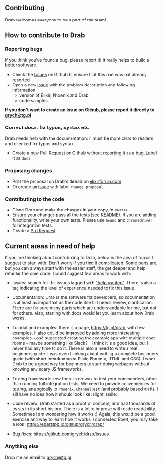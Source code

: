 ## Contributing
Drab welcomes everyone to be a part of the team!

## How to contribute to Drab

### Reporting bugs
If you think you've found a bug, please report it! It really helps to build a better software.

* Check the [Issues](https://github.com/grych/drab/issues) on Github to ensure that this one was not already reported
* Open a new [issue](https://github.com/grych/drab/issues) with the problem description and following information:
    - version of Elixir, Phoenix and Drab
    - code samples

**If you don't want to create an issue on Github, please report it directly to <grych@tg.pl>**

### Correct docs: fix typos, syntax etc
Drab needs help with the documentation: it must be more clear to readers and checked for typos and syntax.

* Create a new [Pull Request](https://github.com/grych/drab/pulls) on Github without reporting it as a bug. Label it as `docs`

### Proposing changes
* Post the proposal on Drab's thread on [elixirforum.com](https://elixirforum.com/t/drab-phoenix-library-for-server-side-dom-access/3277)
* Or create an [issue](https://github.com/grych/drab/issues) with label `change proposal`.

### Contributing to the code
* Clone Drab and make the changes in your copy, in `master`
* Ensure your changes pass all the tests (see [README](https://github.com/grych/drab/blob/master/README.md#tests)). If you are adding functionality, write your own tests. Please use `hound` and `chromedriver` for integration tests.
* Create a [Pull Request](https://github.com/grych/drab/pulls)

## Current areas in need of help
If you are thinking about contributing to Drab, below is the area of topics I suggest to start with.
Don't worry if you find it complicated. Some parts are, but you can always start with the easier stuff, the get deeper and help refactor the core code. I could suggest few areas to work with:

* Issues: search for the issues tagged with ["help wanted"](https://github.com/grych/drab/issues?q=is%3Aissue+is%3Aopen+label%3A%22help+wanted%22). There is also a tag indicating the level of experience needed to fix this issue.

* Documentation: Drab is the software for developers, so documentation is at least as important as the code itself. It needs review, clarification. There are for sure many parts which are understandable for me, but not for others. Also, starting with docs would let you learn about how Drab works.

* Tutorial and examples: there is a page, https://tg.pl/drab, with few examples. It also could be improved by adding more interesting examples. José suggested creating the example app with multiple chat rooms - maybe something like Slack? - I think it is a good idea, but I never had any time to do it. There is also a need to write a real beginners guide. I was even thinking about writing a complete beginners guide (with short introduction to Elixir, Phoenix, HTML and CSS). I want Drab to be a good way for beginners to start doing webapps without knowing any scary JS frameworks.

* Testing framework: now there is no way to test your commanders, other than running full integration tests. We need to provide conveniences for testing, analogically to `Phoenix.ChannelTest` (and probably based on it). I sill have no idea how it should look like :slight_smile:

* Code review: Drab started as a proof of concept, and had thousands of twists in its short history. There is a lot to improve with code readability. Sometimes I am wondering how it works ;) Again, this would be a good exercise and way to learn how it works. I connected Ebert, you may take a look: https://ebertapp.io/github/grych/drab/

* Bug fixes: https://github.com/grych/drab/issues.

### Anything else
Drop me an email to <grych@tg.pl>.
